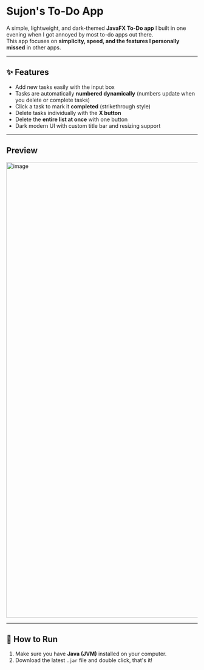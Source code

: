 # Sujon's To-Do App

A simple, lightweight, and dark-themed **JavaFX To-Do app** I built in one evening when I got annoyed by most to-do apps out there.  
This app focuses on **simplicity, speed, and the features I personally missed** in other apps.

---

## ✨ Features

- Add new tasks easily with the input box  
- Tasks are automatically **numbered dynamically** (numbers update when you delete or complete tasks)  
- Click a task to mark it **completed** (strikethrough style)  
- Delete tasks individually with the **X button**  
- Delete the **entire list at once** with one button  
- Dark modern UI with custom title bar and resizing support  

---

## Preview

<img width="1000" height="1198" alt="image" src="https://github.com/user-attachments/assets/eebe0b93-69ce-4f80-91d4-5d9ba59373a2" />


---

## 🚀 How to Run

1. Make sure you have **Java (JVM)** installed on your computer.  
2. Download the latest `.jar` file and double click, that's it!
